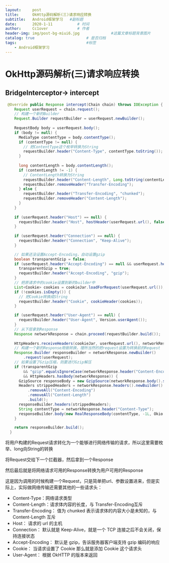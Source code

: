 ```yaml
---
layout:     post   				    
title:      OkHttp源码解析(三)请求响应转换
subtitle:   Android框架学习   #副标题
date:       2020-1-11		   	# 时间
author:     Cc1over				# 作者
header-img: img/post-bg-miui6.jpg              #这篇文章标题背景图片
catalog: true 						# 是否归档
tags:								#标签
    - Android框架学习
---
```


# OkHttp源码解析(三)请求响应转换 

## BridgeInterceptor-> intercept

```java
 @Override public Response intercept(Chain chain) throws IOException {
    Request userRequest = chain.request();
    // 构建一个新的Builder 
    Request.Builder requestBuilder = userRequest.newBuilder();
    
    RequestBody body = userRequest.body();
    if (body != null) {
      MediaType contentType = body.contentType();
      if (contentType != null) {
        // 把ContentType这个枚举转换为String  
        requestBuilder.header("Content-Type", contentType.toString());
      }
       
      long contentLength = body.contentLength();
      if (contentLength != -1) {
        // ContentLength转换为String  
        requestBuilder.header("Content-Length", Long.toString(contentLength));
        requestBuilder.removeHeader("Transfer-Encoding");
      } else {
        requestBuilder.header("Transfer-Encoding", "chunked");
        requestBuilder.removeHeader("Content-Length");
      }
    }
    
    if (userRequest.header("Host") == null) {
      requestBuilder.header("Host", hostHeader(userRequest.url(), false));
    }
    
    if (userRequest.header("Connection") == null) {
      requestBuilder.header("Connection", "Keep-Alive");
    }

    // 如果还没设置Accept-Encoding，自动设置gzip
    boolean transparentGzip = false;
    if (userRequest.header("Accept-Encoding") == null && userRequest.header("Range") == null) {
      transparentGzip = true;
      requestBuilder.header("Accept-Encoding", "gzip");
    }
    // 把原请求中的cookie设置到新的builder中
    List<Cookie> cookies = cookieJar.loadForRequest(userRequest.url());
    if (!cookies.isEmpty()) {
      // 把Cookie转换成String  
      requestBuilder.header("Cookie", cookieHeader(cookies));
    }

    if (userRequest.header("User-Agent") == null) {
      requestBuilder.header("User-Agent", Version.userAgent());
    }
    // 从下层拿到Response
    Response networkResponse = chain.proceed(requestBuilder.build());
    
    HttpHeaders.receiveHeaders(cookieJar, userRequest.url(), networkResponse.headers());
    // 构建一个新的Response用做转换，理所当然的把request设置为转换前的Request
    Response.Builder responseBuilder = networkResponse.newBuilder()
        .request(userRequest);
    // 如果设置了Gzip压缩，则要进行Gzip解压
    if (transparentGzip
        && "gzip".equalsIgnoreCase(networkResponse.header("Content-Encoding"))
        && HttpHeaders.hasBody(networkResponse)) {
      GzipSource responseBody = new GzipSource(networkResponse.body().source());
      Headers strippedHeaders = networkResponse.headers().newBuilder()
          .removeAll("Content-Encoding")
          .removeAll("Content-Length")
          .build();
      responseBuilder.headers(strippedHeaders);
      String contentType = networkResponse.header("Content-Type");
      responseBuilder.body(new RealResponseBody(contentType, -1L, Okio.buffer(responseBody)));
    }

    return responseBuilder.build();
  }
```

将用户构建的Request请求转化为一个能够进行网络传输的请求，所以这里需要枚举、long向String的转换

将Request交给下一个拦截器，然后拿到一个Response

然后最后就是将网络请求可用的Response转换为用户可用的Response

这是因为调用的时候构建一个Request，只是简单把url、参数设置进来，但是实际上，实际做网络传输还需要其他的一些请求头：

* Content-Type：网络请求类型
* Content-Length：请求体内容的长度，与 Transfer-Encoding互斥
* Transfer-Encoding： 值为 chunked 表示请求体的内容大小是未知的，与 Content-Length 互斥
* Host： 请求的 url 的主机
* Connection： 默认就是 Keep-Alive，就是一个 TCP 连接之后不会关闭，保持连接状态
* Accept-Encoding： 默认是 gzip，告诉服务器客户端支持 gzip 编码的响应
* Cookie： 当请求设置了 Cookie 那么就是添加 Cookie 这个请求头
* User-Agent： 根据 OkHTTP 的版本来返回



